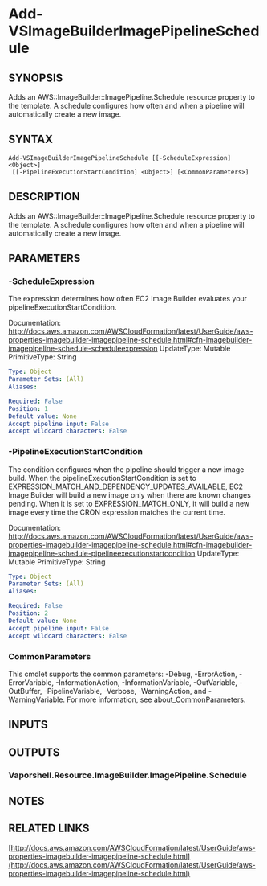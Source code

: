 # Add-VSImageBuilderImagePipelineSchedule

## SYNOPSIS
Adds an AWS::ImageBuilder::ImagePipeline.Schedule resource property to the template.
A schedule configures how often and when a pipeline will automatically create a new image.

## SYNTAX

```
Add-VSImageBuilderImagePipelineSchedule [[-ScheduleExpression] <Object>]
 [[-PipelineExecutionStartCondition] <Object>] [<CommonParameters>]
```

## DESCRIPTION
Adds an AWS::ImageBuilder::ImagePipeline.Schedule resource property to the template.
A schedule configures how often and when a pipeline will automatically create a new image.

## PARAMETERS

### -ScheduleExpression
The expression determines how often EC2 Image Builder evaluates your pipelineExecutionStartCondition.

Documentation: http://docs.aws.amazon.com/AWSCloudFormation/latest/UserGuide/aws-properties-imagebuilder-imagepipeline-schedule.html#cfn-imagebuilder-imagepipeline-schedule-scheduleexpression
UpdateType: Mutable
PrimitiveType: String

```yaml
Type: Object
Parameter Sets: (All)
Aliases:

Required: False
Position: 1
Default value: None
Accept pipeline input: False
Accept wildcard characters: False
```

### -PipelineExecutionStartCondition
The condition configures when the pipeline should trigger a new image build.
When the pipelineExecutionStartCondition is set to EXPRESSION_MATCH_AND_DEPENDENCY_UPDATES_AVAILABLE, EC2 Image Builder will build a new image only when there are known changes pending.
When it is set to EXPRESSION_MATCH_ONLY, it will build a new image every time the CRON expression matches the current time.

Documentation: http://docs.aws.amazon.com/AWSCloudFormation/latest/UserGuide/aws-properties-imagebuilder-imagepipeline-schedule.html#cfn-imagebuilder-imagepipeline-schedule-pipelineexecutionstartcondition
UpdateType: Mutable
PrimitiveType: String

```yaml
Type: Object
Parameter Sets: (All)
Aliases:

Required: False
Position: 2
Default value: None
Accept pipeline input: False
Accept wildcard characters: False
```

### CommonParameters
This cmdlet supports the common parameters: -Debug, -ErrorAction, -ErrorVariable, -InformationAction, -InformationVariable, -OutVariable, -OutBuffer, -PipelineVariable, -Verbose, -WarningAction, and -WarningVariable. For more information, see [about_CommonParameters](http://go.microsoft.com/fwlink/?LinkID=113216).

## INPUTS

## OUTPUTS

### Vaporshell.Resource.ImageBuilder.ImagePipeline.Schedule
## NOTES

## RELATED LINKS

[http://docs.aws.amazon.com/AWSCloudFormation/latest/UserGuide/aws-properties-imagebuilder-imagepipeline-schedule.html](http://docs.aws.amazon.com/AWSCloudFormation/latest/UserGuide/aws-properties-imagebuilder-imagepipeline-schedule.html)

